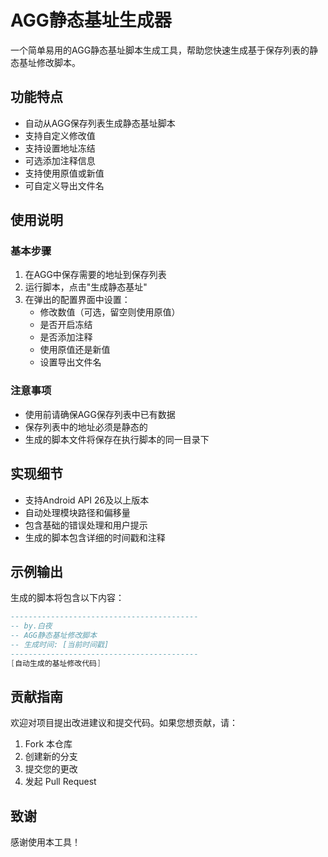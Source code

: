 # AGG静态基址生成器

一个简单易用的AGG静态基址脚本生成工具，帮助您快速生成基于保存列表的静态基址修改脚本。

## 功能特点

- 自动从AGG保存列表生成静态基址脚本
- 支持自定义修改值
- 支持设置地址冻结
- 可选添加注释信息
- 支持使用原值或新值
- 可自定义导出文件名

## 使用说明

### 基本步骤

1. 在AGG中保存需要的地址到保存列表
2. 运行脚本，点击"生成静态基址"
3. 在弹出的配置界面中设置：
   - 修改数值（可选，留空则使用原值）
   - 是否开启冻结
   - 是否添加注释
   - 使用原值还是新值
   - 设置导出文件名

### 注意事项

- 使用前请确保AGG保存列表中已有数据
- 保存列表中的地址必须是静态的
- 生成的脚本文件将保存在执行脚本的同一目录下

## 实现细节

- 支持Android API 26及以上版本
- 自动处理模块路径和偏移量
- 包含基础的错误处理和用户提示
- 生成的脚本包含详细的时间戳和注释

## 示例输出

生成的脚本将包含以下内容：

```lua
------------------------------------------
-- by.白夜
-- AGG静态基址修改脚本
-- 生成时间: [当前时间戳]
------------------------------------------
[自动生成的基址修改代码]
```

## 贡献指南

欢迎对项目提出改进建议和提交代码。如果您想贡献，请：

1. Fork 本仓库
2. 创建新的分支
3. 提交您的更改
4. 发起 Pull Request

## 致谢

感谢使用本工具！
